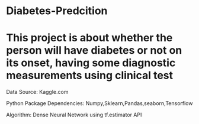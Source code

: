# Diabetes-Predcition
# This project is about whether the person will have diabetes or not on its onset, having some diagnostic measurements using clinical test

Data Source: Kaggle.com

Python Package Dependencies: Numpy,Sklearn,Pandas,seaborn,Tensorflow

Algorithm: Dense Neural Network using tf.estimator API 
